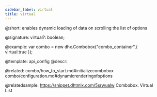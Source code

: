 ```yaml
---
sidebar_label: virtual
title: virtual
---          
```


@short: enables dynamic loading of data on scrolling the list of options

@signature: virtual?: boolean;

@example: 
var combo = new dhx.Combobox("combo_container",{
    virtual:true
});


@template:	api_config
@descr: 


@related: combo/how_to_start.md#initializecombobox
combo/configuration.md#dynamicrenderingofoptions

@relatedsample: https://snippet.dhtmlx.com/5srwualw	Combobox. Virtual List